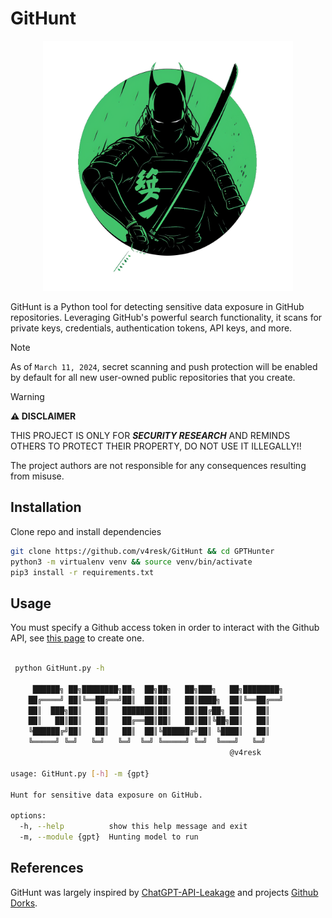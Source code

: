 # GitHunt

<p align="center">
 <img height=400px weight=400px src=".assets/GitHunt.png" >
</p>
GitHunt is a Python tool for detecting sensitive data exposure in GitHub repositories. Leveraging GitHub's powerful search functionality, it scans for private keys, credentials, authentication tokens, API keys, and more.

> [!NOTE]
> As of `March 11, 2024`, secret scanning and push protection will be enabled by default for all new user-owned public repositories that you create.

> [!WARNING]
> **⚠️ DISCLAIMER**
>
> THIS PROJECT IS ONLY FOR ***SECURITY RESEARCH*** AND REMINDS OTHERS TO PROTECT THEIR PROPERTY, DO NOT USE IT ILLEGALLY!!
>
> The project authors are not responsible for any consequences resulting from misuse.


## Installation 

Clone repo and install dependencies
```bash
git clone https://github.com/v4resk/GitHunt && cd GPTHunter
python3 -m virtualenv venv && source venv/bin/activate
pip3 install -r requirements.txt
```

## Usage

You must specify a Github access token in order to interact with the Github API, see [this page](https://docs.github.com/fr/authentication/keeping-your-account-and-data-secure/managing-your-personal-access-tokens) to create one.

```bash

 python GitHunt.py -h

     ██████╗ ██╗████████╗██╗  ██╗██╗   ██╗███╗   ██╗████████╗
    ██╔════╝ ██║╚══██╔══╝██║  ██║██║   ██║████╗  ██║╚══██╔══╝
    ██║  ███╗██║   ██║   ███████║██║   ██║██╔██╗ ██║   ██║
    ██║   ██║██║   ██║   ██╔══██║██║   ██║██║╚██╗██║   ██║
    ╚██████╔╝██║   ██║   ██║  ██║╚██████╔╝██║ ╚████║   ██║
    ╚═════╝ ╚═╝   ╚═╝   ╚═╝  ╚═╝ ╚═════╝ ╚═╝  ╚═══╝   ╚═╝
                                                 @v4resk

usage: GitHunt.py [-h] -m {gpt}

Hunt for sensitive data exposure on GitHub.

options:
  -h, --help          show this help message and exit
  -m, --module {gpt}  Hunting model to run
```


## References
GitHunt was largely inspired by [ChatGPT-API-Leakage](https://github.com/Junyi-99/ChatGPT-API-Leakage/tree/main) and projects [Github Dorks](https://github.com/techgaun/github-dorks).
